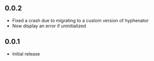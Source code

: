 ## 0.0.2

- Fixed a crash due to migrating to a custom version of hyphenator
- Now display an error if uninitialized

## 0.0.1

- Initial release
